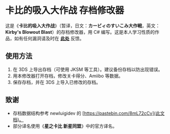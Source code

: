 # 卡比的吸入大作战 存档修改器
这是《<strong lang="zh-cn">卡比的吸入大作战</strong>》（暂译，日文：<strong lang="ja">カービィのすいこみ大作戦</strong>，英文：<strong lang="en">Kirby's Blowout Blast</strong>）的存档修改器，用 C# 编写。这是本人学习性质的作品，如有任何漏洞请及时在 **[此处](https://github.com/Xzonn/KirbyBlowoutBlastSaveEditor/issues)** 反馈。

## 使用方法
1. 在 3DS 上导出存档（可使用 JKSM 等工具）。建议备份存档以防出现错误。
2. 用本修改器打开存档，修改关卡得分、Amiibo 等数据。
3. 保存存档，并在 3DS 上导入已修改的存档。

## 致谢
* 存档数据结构参考 newluigidev 的 [https://pastebin.com/8mL72cCv](此文档)。
* 部分译名使用《**星之卡比 新星同盟**》中的官方译名。